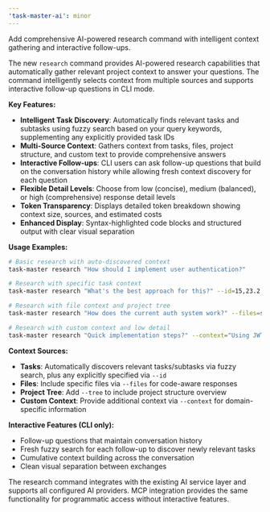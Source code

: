 ```yaml
---
'task-master-ai': minor
---
```


Add comprehensive AI-powered research command with intelligent context gathering and interactive follow-ups.

The new `research` command provides AI-powered research capabilities that automatically gather relevant project context to answer your questions. The command intelligently selects context from multiple sources and supports interactive follow-up questions in CLI mode.

**Key Features:**
- **Intelligent Task Discovery**: Automatically finds relevant tasks and subtasks using fuzzy search based on your query keywords, supplementing any explicitly provided task IDs
- **Multi-Source Context**: Gathers context from tasks, files, project structure, and custom text to provide comprehensive answers
- **Interactive Follow-ups**: CLI users can ask follow-up questions that build on the conversation history while allowing fresh context discovery for each question
- **Flexible Detail Levels**: Choose from low (concise), medium (balanced), or high (comprehensive) response detail levels
- **Token Transparency**: Displays detailed token breakdown showing context size, sources, and estimated costs
- **Enhanced Display**: Syntax-highlighted code blocks and structured output with clear visual separation

**Usage Examples:**
```bash
# Basic research with auto-discovered context
task-master research "How should I implement user authentication?"

# Research with specific task context
task-master research "What's the best approach for this?" --id=15,23.2

# Research with file context and project tree
task-master research "How does the current auth system work?" --files=src/auth.js,config/auth.json --tree

# Research with custom context and low detail
task-master research "Quick implementation steps?" --context="Using JWT tokens" --detail=low
```

**Context Sources:**
- **Tasks**: Automatically discovers relevant tasks/subtasks via fuzzy search, plus any explicitly specified via `--id`
- **Files**: Include specific files via `--files` for code-aware responses
- **Project Tree**: Add `--tree` to include project structure overview
- **Custom Context**: Provide additional context via `--context` for domain-specific information

**Interactive Features (CLI only):**
- Follow-up questions that maintain conversation history
- Fresh fuzzy search for each follow-up to discover newly relevant tasks
- Cumulative context building across the conversation
- Clean visual separation between exchanges

The research command integrates with the existing AI service layer and supports all configured AI providers. MCP integration provides the same functionality for programmatic access without interactive features.
